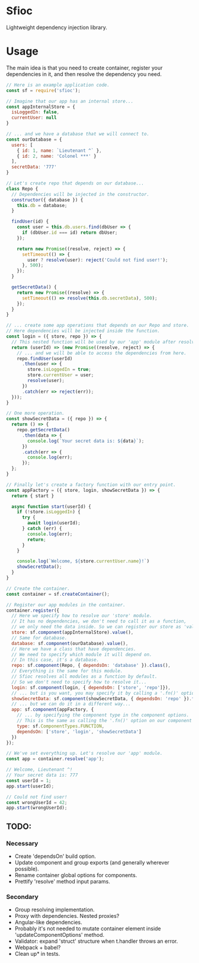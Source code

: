# Sfioc
Lightweight dependency injection library.

# Usage
The main idea is that you need to create container, register your dependencies in it,
and then resolve the dependency you need.

```javascript
// Here is an example application code.
const sf = require('sfioc');

// Imagine that our app has an internal store...
const appInternalStore = {
  isLoggedIn: false,
  currentUser: null
}

// ... and we have a database that we will connect to.
const ourDatabase = {
  users: [
    { id: 1, name: `Lieutenant ^` },
    { id: 2, name: 'Colonel ***' }
  ],
  secretData: '777'
}

// Let's create repo that depends on our database...
class Repo {
  // Dependencies will be injected in the constructor.
  constructor({ database }) {
    this.db = database;
  }

  findUser(id) {
    const user = this.db.users.find(dbUser => {
      if (dbUser.id === id) return dbUser;
    });

    return new Promise((resolve, reject) => {
      setTimeout(() => {
        user ? resolve(user): reject('Could not find user!');
      }, 500);
    });
  }

  getSecretData() {
    return new Promise((resolve) => {
      setTimeout(() => resolve(this.db.secretData), 500);
    });
  }
}

// ... create some app operations that depends on our Repo and store.
// Here dependencies will be injected inside the function.
const login = ({ store, repo }) => {
  // This nested function will be used by our 'app' module after resolving...
  return (userId) => (new Promise((resolve, reject) => {
    // ... and we will be able to access the dependencies from here.
    repo.findUser(userId)
      .then(user => {
        store.isLoggedIn = true;
        store.currentUser = user;
        resolve(user);
      })
      .catch(err => reject(err));
  }));
}

// One more operation.
const showSecretData = ({ repo }) => {
  return () => {
    repo.getSecretData()
      .then(data => {
        console.log(`Your secret data is: ${data}`);
      })
      .catch(err => {
        console.log(err);
      });
  };
}

// Finally let's create a factory function with our entry point.
const appFactory = ({ store, login, showSecretData }) => {
  return { start }

  async function start(userId) {
    if (!store.isLoggedIn) {
      try {
        await login(userId);
      } catch (err) {
        console.log(err);
        return;
      }
    }

    console.log(`Welcome, ${store.currentUser.name}!`)
    showSecretData();
  }
}

// Create the container.
const container = sf.createContainer();

// Register our app modules in the container.
container.register({
  // Here we specify how to resolve our 'store' module.
  // It has no dependencies, we don't need to call it as a function,
  // we only need the data inside. So we can register our store as 'value'.
  store: sf.component(appInternalStore).value(),
  // Same for database.
  database: sf.component(ourDatabase).value(),
  // Here we have a class that have dependencies.
  // We need to specify which module it will depend on.
  // In this case, it's a database.
  repo: sf.component(Repo, { dependsOn: 'database' }).class(),
  // Everything is the same for this module.
  // Sfioc resolves all modules as a function by default.
  // So we don't need to specify how to resolve it...
  login: sf.component(login, { dependsOn: ['store', 'repo']}),
  // ... but is you want, you may specify it by calling a '.fn()' option...
  showSecretData: sf.component(showSecretData, { dependsOn: 'repo' }).fn(),
  // ... but we can do it in a different way...
  app: sf.component(appFactory, {
    // ... by specifying the component type in the component options.
    // This is the same as calling the '.fn()' option on our component
    type: sf.ComponentTypes.FUNCTION,
    dependsOn: ['store', 'login', 'showSecretData']
  })
});

// We've set everything up. Let's resolve our 'app' module.
const app = container.resolve('app');

// Welcome, Lieutenant ^!
// Your secret data is: 777
const userId = 1;
app.start(userId);

// Could not find user!
const wrongUserId = 42;
app.start(wrongUserId);
```

## TODO:
### Necessary
- Create 'dependsOn' build option.
- Update component and group exports (and generally wherever possible).
- Rename container global options for components.
- Prettify 'resolve' method input params.

### Secondary
- Group resolving implementation.
- Proxy with dependencies. Nested proxies?
- Angular-like dependencies.
- Probably it's not needed to mutate container element inside 'updateComponentOptions' method.
- Validator: expand 'struct' structure when t.handler throws an error.
- Webpack + babel?
- Clean up* in tests.
